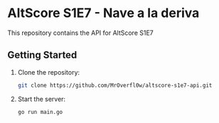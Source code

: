 # AltScore S1E7 - Nave a la deriva

This repository contains the API for AltScore S1E7

## Getting Started

1. Clone the repository:
    ```bash
    git clone https://github.com/MrOverfl0w/altscore-s1e7-api.git
    ```
2. Start the server:
    ```bash
    go run main.go
    ```
